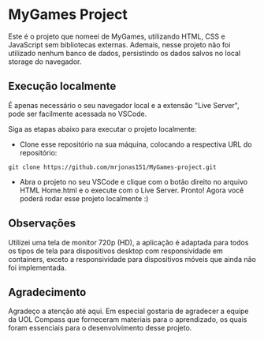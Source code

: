 # MyGames Project
Este é o projeto que nomeei de MyGames, utilizando HTML, CSS e JavaScript sem bibliotecas externas. Ademais, nesse projeto não foi utilizado nenhum banco de dados, persistindo os dados salvos no local storage do navegador.

## Execução localmente
É apenas necessário o seu navegador local e a extensão "Live Server", pode ser facilmente acessada no VSCode.

Siga as etapas abaixo para executar o projeto localmente:

* Clone esse repositório na sua máquina, colocando a respectiva URL do repositório:
```
git clone https://github.com/mrjonas151/MyGames-project.git
```

* Abra o projeto no seu VSCode e clique com o botão direito no arquivo HTML Home.html e o execute com o Live Server.
Pronto! Agora você poderá rodar esse projeto localmente :)

## Observações
Utilizei uma tela de monitor 720p (HD), a aplicação é adaptada para todos os tipos de tela para dispositivos desktop com responsividade em containers, exceto a responsividade para dispositivos móveis que ainda não foi implementada.

## Agradecimento
Agradeço a atenção até aqui. Em especial gostaria de agradecer a equipe da UOL Compass que forneceram materiais para o aprendizado, os quais foram essenciais para o desenvolvimento desse projeto.

